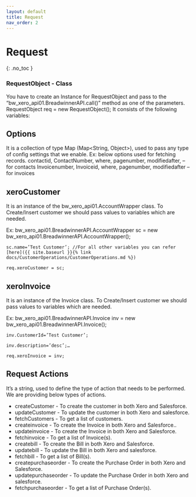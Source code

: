 ```yaml
---
layout: default
title: Request
nav_order: 2
---
```


# Request
{: .no_toc }


### RequestObject - Class
You have to create an Instance for RequestObject and pass to the “bw_xero_api01.BreadwinnerAPI.call()” method as one of the parameters. RequestObject req = new RequestObject(); It consists of the following variables:

## Options 
It is a collection of type Map (Map<String, Object>), used to pass any type of config settings that we enable. 
Ex: below options used for fetching records. contactid, ContactNumber, where, pagenumber, modifiedafter, – for contacts Invoicenumber, Invoiceid, where, pagenumber, modifiedafter – for invoices

## xeroCustomer
It is an instance of the bw_xero_api01.AccountWrapper class. To Create/Insert customer we should pass values to variables which are needed.

Ex: 
    bw_xero_api01.BreadwinnerAPI.AccountWrapper sc = new bw_xero_api01.BreadwinnerAPI.AccountWrapper(); 

    sc.name=’Test Customer’; //For all other variables you can refer [here]({{ site.baseurl }}{% link docs/CustomerOperations/CustomerOperations.md %})

    req.xeroCustomer = sc;

## xeroInvoice
It is an instance of the Invoice class. To Create/Insert customer we should pass values to variables which are needed.

Ex: bw_xero_api01.BreadwinnerAPI.Invoice inv = new bw_xero_api01.BreadwinnerAPI.Invoice(); 

    inv.CustomerId=’Test Customer’; 

    inv.description=’desc’;… 

    req.xeroInvoice = inv;

## Request Actions
It’s a string, used to define the type of action that needs to be performed. We are providing below types of actions.

<ul>

<li>createCustomer - To create the customer in both Xero and Salesforce.</li>
<li>updateCustomer - To update the customer in both Xero and salesforce.</li>
<li>fetchCustomers - To get a list of customers.</li>
<li>createinvoice - To create the Invoice in both Xero and Salesforce..</li>
<li>updateinvoice - To create the Invoice in both Xero and Salesforce.</li>
<li>fetchinvoice - To get a list of Invoice(s).</li>
<li>createbill - To create the Bill in both Xero and Salesforce.</li>
<li>updatebill - To update the Bill in both Xero and salesforce.</li>
<li>fetchbill - To get a list of Bill(s).</li>
<li>createpurchaseorder - To create the Purchase Order in both Xero and Salesforce.</li>
<li>updatepurchaseorder - To update the Purchase Order in both Xero and salesforce.</li>
<li>fetchpurchaseorder - To get a list of Purchase Order(s).</li>

</ul>